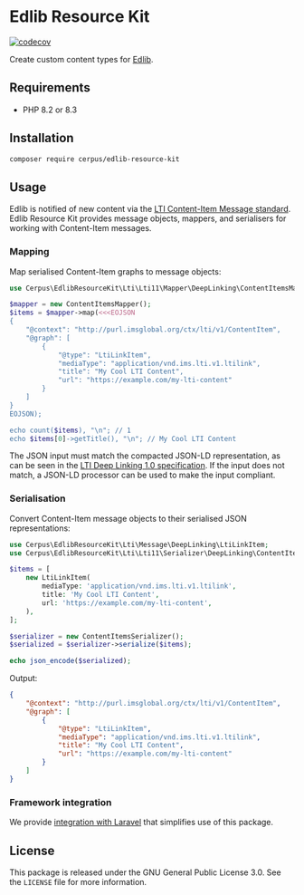 # Edlib Resource Kit

[![codecov](https://codecov.io/github/cerpus/php-edlib-resource-kit/branch/master/graph/badge.svg?token=ZDOKCE9NPA)](https://codecov.io/github/cerpus/php-edlib-resource-kit)

Create custom content types for [Edlib](https://edlib.com/).

## Requirements

* PHP 8.2 or 8.3

## Installation

~~~sh
composer require cerpus/edlib-resource-kit
~~~

## Usage

Edlib is notified of new content via the [LTI Content-Item Message standard](http://www.imsglobal.org/specs/lticiv1p0/specification).
Edlib Resource Kit provides message objects, mappers, and serialisers for
working with Content-Item messages.

### Mapping

Map serialised Content-Item graphs to message objects:

```php
use Cerpus\EdlibResourceKit\Lti\Lti11\Mapper\DeepLinking\ContentItemsMapper;

$mapper = new ContentItemsMapper();
$items = $mapper->map(<<<EOJSON
{
    "@context": "http://purl.imsglobal.org/ctx/lti/v1/ContentItem",
    "@graph": [
        {
            "@type": "LtiLinkItem",
            "mediaType": "application/vnd.ims.lti.v1.ltilink",
            "title": "My Cool LTI Content",
            "url": "https://example.com/my-lti-content"
        }
    ]
}
EOJSON);

echo count($items), "\n"; // 1
echo $items[0]->getTitle(), "\n"; // My Cool LTI Content
```

The JSON input must match the compacted JSON-LD representation, as can be seen
in the [LTI Deep Linking 1.0 specification](http://www.imsglobal.org/specs/lticiv1p0/specification).
If the input does not match, a JSON-LD processor can be used to make the input
compliant.

### Serialisation

Convert Content-Item message objects to their serialised JSON representations:

```php
use Cerpus\EdlibResourceKit\Lti\Message\DeepLinking\LtiLinkItem;
use Cerpus\EdlibResourceKit\Lti\Lti11\Serializer\DeepLinking\ContentItemsSerializer;

$items = [
    new LtiLinkItem(
        mediaType: 'application/vnd.ims.lti.v1.ltilink',
        title: 'My Cool LTI Content',
        url: 'https://example.com/my-lti-content',
    ),
];

$serializer = new ContentItemsSerializer();
$serialized = $serializer->serialize($items);

echo json_encode($serialized);
```

Output:

```json
{
    "@context": "http://purl.imsglobal.org/ctx/lti/v1/ContentItem",
    "@graph": [
        {
            "@type": "LtiLinkItem",
            "mediaType": "application/vnd.ims.lti.v1.ltilink",
            "title": "My Cool LTI Content",
            "url": "https://example.com/my-lti-content"
        }
    ]
}
```

### Framework integration

We provide [integration with
Laravel](https://github.com/cerpus/php-edlib-resource-kit-laravel) that
simplifies use of this package.

## License

This package is released under the GNU General Public License 3.0. See the
`LICENSE` file for more information.
